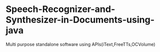 # Speech-Recognizer-and-Synthesizer-in-Documents-using-java
Multi purpose standalone software using APIs(iText,FreeTTs,OCVolume)
